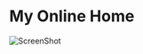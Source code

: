 # My Online Home
![ScreenShot](https://github.com/DiegoRamires/Portfolio/blob/master/public/screenshots/home.png)
